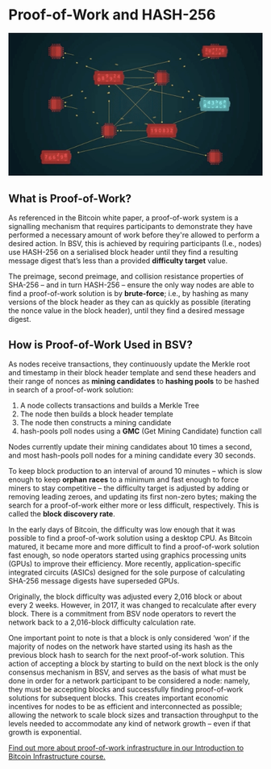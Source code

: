 # Proof-of-Work and HASH-256

![](../.gitbook/assets/BSVA-HashFunctions_Ch3L4_DA1.gif)

## What is Proof-of-Work?

As referenced in the Bitcoin white paper, a proof-of-work system is a signalling mechanism that requires participants to demonstrate they have performed a necessary amount of work before they're allowed to perform a desired action. In BSV, this is achieved by requiring participants (I.e.,  nodes) use HASH-256 on a serialised block header until they find a resulting message digest that’s less than a provided **difficulty target** value.&#x20;

The preimage, second preimage, and collision resistance properties of SHA-256 – and in turn HASH-256 – ensure the only way nodes are able to find a proof-of-work solution is by **brute-force**; i.e., by hashing as many versions of the block header as they can as quickly as possible (iterating the nonce value in the block header), until they find a desired message digest.

## How is Proof-of-Work Used in BSV?

As nodes receive transactions, they continuously update the Merkle root and timestamp in their block header template and send these headers and their range of nonces as **mining candidates** to **hashing pools** to be hashed in search of a proof-of-work solution:&#x20;

1. A node collects transactions and builds a Merkle Tree&#x20;
2. The node then builds a block header template&#x20;
3. The node then constructs a mining candidate&#x20;
4. hash-pools poll nodes using a **GMC** (Get Mining Candidate) function call

Nodes currently update their mining candidates about 10 times a second, and most hash-pools poll nodes for a mining candidate every 30 seconds.

To keep block production to an interval of around 10 minutes – which is slow enough to keep **orphan** **races** to a minimum and fast enough to force miners to stay competitive – the difficulty target is adjusted by adding or removing leading zeroes, and updating its first non-zero bytes; making the search for a proof-of-work either more or less difficult, respectively. This is called the **block discovery rate**.

In the early days of Bitcoin, the difficulty was low enough that it was possible to find a proof-of-work solution using a desktop CPU. As Bitcoin matured, it became more and more difficult to find a proof-of-work solution fast enough, so node operators started using graphics processing units (GPUs) to improve their efficiency. More recently, application-specific integrated circuits (ASICs) designed for the sole purpose of calculating SHA-256 message digests have superseded GPUs.

Originally, the block difficulty was adjusted every 2,016 block or about every 2 weeks. However, in 2017, it was changed to recalculate after every block. There is a commitment from BSV node operators to revert the network back to a 2,016-block difficulty calculation rate.

One important point to note is that a block is only considered ‘won’ if the majority of nodes on the network have started using its hash as the previous block hash to search for the next proof-of-work solution. This action of accepting a block by starting to build on the next block is the only consensus mechanism in BSV, and serves as the basis of what must be done in order for a network participant to be considered a node: namely, they must be accepting blocks and successfully finding proof-of-work solutions for subsequent blocks. This creates important economic incentives for nodes to be as efficient and interconnected as possible; allowing the network to scale block sizes and transaction throughput to the levels needed to accommodate any kind of network growth – even if that growth is exponential.

[Find out more about proof-of-work infrastructure in our Introduction to Bitcoin Infrastructure course.](https://bitcoinsv.academy/course/introduction-to-bitcoin-infrastructure)
